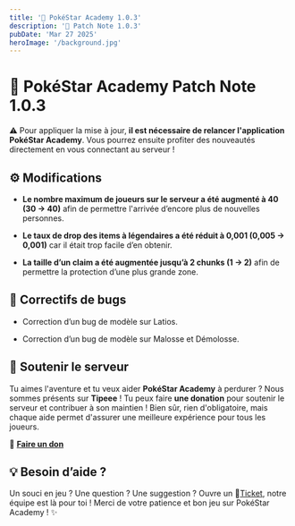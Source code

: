 ```yaml
---
title: '📜 PokéStar Academy 1.0.3'
description: '📜 Patch Note 1.0.3'
pubDate: 'Mar 27 2025'
heroImage: '/background.jpg'
---
```

# 📜 PokéStar Academy Patch Note 1.0.3

⚠️ Pour appliquer la mise à jour, **il est nécessaire de relancer l'application PokéStar Academy**. Vous pourrez ensuite profiter des nouveautés directement en vous connectant au serveur !

## ⚙️ Modifications

- **Le nombre maximum de joueurs sur le serveur a été augmenté à 40 (30 -> 40)** afin de permettre l'arrivée d’encore plus de nouvelles personnes.

- **Le taux de drop des items à légendaires a été réduit à 0,001 (0,005 -> 0,001)** car il était trop facile d’en obtenir. 

- **La taille d’un claim a été augmentée jusqu’à 2 chunks (1 -> 2)** afin de permettre la protection d’une plus grande zone. 

## 🔧 Correctifs de bugs

- Correction d’un bug de modèle sur Latios.

- Correction d’un bug de modèle sur Malosse et Démolosse.

## 💸 Soutenir le serveur

Tu aimes l'aventure et tu veux aider **PokéStar Academy** à perdurer ? Nous sommes présents sur **Tipeee** ! Tu peux faire **une donation** pour soutenir le serveur et contribuer à son maintien ! Bien sûr, rien d'obligatoire, mais chaque aide permet d'assurer une meilleure expérience pour tous les joueurs.

🔗 **[Faire un don](https://fr.tipeee.com/pokestar-academy)**

## 💡 Besoin d’aide ?

Un souci en jeu ? Une question ? Une suggestion ? Ouvre un 🎫[Ticket](https://discord.com/channels/894977651947757568/895005327387426827), notre équipe est là pour toi ! 
Merci de votre patience et bon jeu sur PokéStar Academy ! ✨